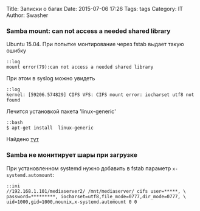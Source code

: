 Title: Записки о багах
Date: 2015-07-06 17:26
Tags: tags
Category: IT
Author: Swasher

### Samba mount: can not access a needed shared library

Ubuntu 15.04. При попытке монтирование через fstab выдает такую ошибку

    ::log
    mount error(79):can not access a needed shared library

При этом в syslog можно увидеть

    ::log
    kernel: [59206.574829] CIFS VFS: CIFS mount error: iocharset utf8 not found
    
Лечится установкой пакета 'linux-generic'
 
    ::bash
    $ apt-get install  linux-generic

Найдено [тут](http://askubuntu.com/a/618187/335705)

### Samba не монитирует шары при загрузке

При установленном systemd нужно добавить в fstab параметр `x-systemd.automount`:

    ::ini
    //192.168.1.101/mediaserver2/ /mnt/mediaserver/ cifs user=*****, \
    password=*********, iocharset=utf8,file_mode=0777,dir_mode=0777, \
    uid=1000,gid=1000,nounix,x-systemd.automount 0 0